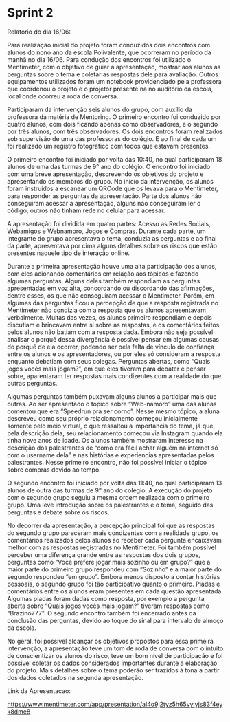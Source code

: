 # Sprint 2

Relatorio do dia 16/06:

  Para realização inicial do projeto foram conduzidos dois encontros com alunos do nono ano da escola Polivalente, que ocorreram no período da manhã no dia 16/06. Para condução dos encontros foi utilizado o Mentimeter, com o objetivo de guiar a apresentação, mostrar aos alunos as perguntas sobre o tema e coletar as respostas dele para avaliação. Outros equipamentos utilizados foram um notebook providenciado pela professora que coordenou o projeto e o projetor presente na no auditório da escola, local onde ocorreu a roda de conversa. 

 Participaram da intervenção seis alunos do grupo, com auxílio da professora da matéria de Mentoring. O primeiro encontro foi conduzido por quatro alunos, com dois ficando apenas como observadores, e o segundo por três alunos, com três observadores. Os dois encontros foram realizados sob supervisão de uma das professoras do colégio. E ao final de cada um foi realizado um registro fotográfico com todos que estavam presentes. 

  O primeiro encontro foi iniciado por volta das 10:40, no qual participaram 18 alunos de uma das turmas de 9° ano do colégio. O encontro foi iniciado com uma breve apresentação, descrevendo os objetivos do projeto e apresentando os membros do grupo. No início da intervenção, os alunos foram instruidos a escanear um QRCode que os levava para o Mentimeter, para responder as perguntas da apresentação.  Parte dos alunos não conseguiram acessar a apresentação, alguns não conseguiram ler o código, outros não tinham rede no celular para acessar. 

  A apresentação foi dividida em quatro partes: Acesso as Redes Sociais, Webamigos e Webnamoro, Jogos e Compras. Durante cada parte, um integrante do grupo apresentava o tema, conduzia as perguntas e ao final da parte, apresentava por cima alguns detalhes sobre os riscos que estão presentes naquele tipo de interação online.  

  Durante a primeira apresentação houve uma alta participação dos alunos, com eles acionando comentários em relação aos tópicos e fazendo algumas perguntas. Alguns deles também respondiam as perguntas apresentadas em voz alta, concordando ou discordando das afirmações, dentre esses, os que não conseguiram acessar o Mentimeter. Porém, em algumas das perguntas ficou a percepção de que a resposta registrada no Mentimeter não condizia com a resposta que os alunos apresentavam verbalmente. Muitas das vezes, os alunos primeiro respondiam e depois discutiam e brincavam entre si sobre as respostas, e os comentários feitos pelos alunos não batiam com a resposta dada. Embora não seja possível analisar o porquê dessa divergência é possível pensar em algumas causas do porquê de ela ocorrer, podendo ser pela falta de vínculo de confiança entre os alunos e os apresentadores, ou por eles só consideram a resposta enquanto debatiam com seus colegas. Perguntas abertas, como “Quais jogos vocês mais jogam?”, em que eles tiveram para debater e pensar sobre, aparentaram ter respostas mais condizentes com a realidade do que outras perguntas. 

  Algumas perguntas também puxavam alguns alunos a participar mais que outras. Ao ser apresentado o topico sobre “Web-namoro” uma das alunas comentou que era “Speedrun pra ser corno”. Nesse mesmo tópico, a aluna descreveu como seu próprio relacionamento começou inicialmente somente pelo meio virtual, o que ressaltou a importância do tema, já que, pela descrição dela, seu relacionamento começou via Instagram quando ela tinha nove anos de idade. Os alunos também mostraram interesse na descrição dos palestrantes de “como era fácil achar alguém na internet só com o username dela” e nas histórias e experiencias apresentadas pelos palestrantes. Nesse primeiro encontro, não foi possível iniciar o tópico sobre compras devido ao tempo. 

O segundo encontro foi iniciado por volta das 11:40, no qual participaram 13 alunos de outra das turmas de 9° ano do colégio. A execução do projeto com o segundo grupo seguiu a mesma ordem realizada com o primeiro grupo. Uma leve introdução sobre os palestrantes e o tema, seguido das perguntas e debate sobre os riscos. 

No decorrer da apresentação, a percepção principal foi que as respostas do segundo grupo pareceram mais condizentes com a realidade grupo, os comentários realizados pelos alunos ao receber cada pergunta encaixavam melhor com as respostas registradas no Mentimeter. Foi também possível perceber uma diferença grande entre as respostas dos dois grupos, perguntas como “Você prefere jogar mais sozinho ou em grupo?” que a maior parte do primeiro grupo respondeu com “Sozinho” e a maior parte do segundo respondeu “em grupo”. Embora menos disposto a contar histórias pessoais, o segundo grupo foi tão participativo quanto o primeiro. Piadas e comentários entre os alunos eram presentes em cada questão apresentada. Algumas piadas foram dadas como resposta, por exemplo a pergunta aberta sobre “Quais jogos vocês mais jogam?” tiveram respostas como “Brazino777". O segundo encontro também foi encerrado antes da conclusão das perguntas, devido ao toque do sinal para intervalo de almoço da escola. 

No geral, foi possível alcançar os objetivos propostos para essa primeira intervenção, a apresentação teve um tom de roda de conversa com o intuito de conscientizar os alunos do risco, teve um bom nível de participação e foi possível coletar os dados considerados importantes durante a elaboração do projeto. Mais detalhes sobre o tema poderão ser trazidos à tona a partir dos dados coletados na segunda apresentação. 

Link da Apresentacao:

https://www.mentimeter.com/app/presentation/al4o9j2tyz5h65vyiyjs83f4eyk8dme8
